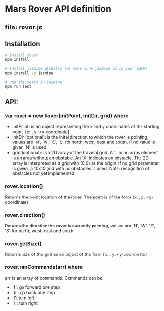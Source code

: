# Mars Rover API definition

## file: rover.js

## Installation
```sh
# Install rover
npm install

# Install jasmine globally (or make sure jasmine is in your path)
npm install -g jasmine

# Run the tests in jasmine
npm run test
```

## API:
### var rover = new Rover(initPoint, initDir, grid) where
* initPoint: is an object representing the x and y coordinates of the starting point, {x: <x-coordinate>, y: <y-coordinate}
* initDir (optional): is the inital direction to which the rover is pointing, values are 'N', 'W', 'E', 'S' for north, west, east and south. If no value is given 'N' is used.
* grid (optional): is a 2D array of the traveral grid. A ' ' in an array element is an area without an obstable. An 'X' indicates an obstacle.  The 2D array is interpreted as a grid with (0,0) as the origin. If no grid parameter is given, a 10x10 grid with no obstacles is used.
Note: recognition of obstacles not yet implemented.

### rover.location()
Returns the point location of the rover. The point is of the form {x: <x-coordinate>, y: <y-coordinate}

### rover.direction()
Returns the direction the rover is currently pointing, values are 'N', 'W', 'E', 'S' for north, west, east and south.

### rover.getSize()
Returns size of the grid as an object of the form {x: <x-coordinate>, y: <y-coordinate}

### rover.runCommands(arr) where
arr is an array of commands. Commands can be:
* 'f': go forward one step
* 'b': go back one step
* 'l': turn left
* 'r': turn right






